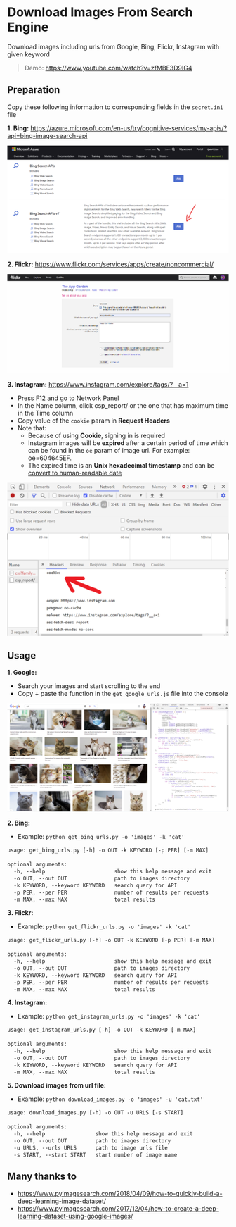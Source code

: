 # Download Images From Search Engine

Download images including urls from Google, Bing, Flickr, Instagram with given keyword

> Demo: https://www.youtube.com/watch?v=zfMBE3D9IG4

## Preparation

Copy these following information to corresponding fields in the `secret.ini` file

**1. Bing:** https://azure.microsoft.com/en-us/try/cognitive-services/my-apis/?api=bing-image-search-api

![](https://raw.githubusercontent.com/18520339/image-search-downloader/main/images/bing.png)

**2. Flickr:** https://www.flickr.com/services/apps/create/noncommercial/

![](https://raw.githubusercontent.com/18520339/image-search-downloader/main/images/flickr.png)

**3. Instagram:** https://www.instagram.com/explore/tags/?__a=1

-   Press F12 and go to Network Panel
-   In the Name column, click csp_report/ or the one that has maximum time in the Time column
-   Copy value of the `cookie` param in **Request Headers**
-   Note that:
    - Because of using **Cookie**, signing in is required
    - Instagram images will be **expired** after a certain period of time which can be found in the `oe` param of image url. For example: oe=604645EF.
    - The expired time is an **Unix hexadecimal timestamp** and can be [convert to human-readable date](https://www.epochconverter.com/hex)
    
![](https://raw.githubusercontent.com/18520339/image-search-downloader/main/images/instagram.png)

## Usage

**1. Google:**

-   Search your images and start scrolling to the end
-   Copy + paste the function in the `get_google_urls.js` file into the console

![](https://raw.githubusercontent.com/18520339/image-search-downloader/main/images/google.png)

**2. Bing:**

-   Example: `python get_bing_urls.py -o 'images' -k 'cat'`

```
usage: get_bing_urls.py [-h] -o OUT -k KEYWORD [-p PER] [-m MAX]

optional arguments:
  -h, --help                      show this help message and exit
  -o OUT, --out OUT               path to images directory
  -k KEYWORD, --keyword KEYWORD   search query for API
  -p PER, --per PER               number of results per requests
  -m MAX, --max MAX               total results
```

**3. Flickr:**

-   Example: `python get_flickr_urls.py -o 'images' -k 'cat'`

```
usage: get_flickr_urls.py [-h] -o OUT -k KEYWORD [-p PER] [-m MAX]

optional arguments:
  -h, --help                      show this help message and exit
  -o OUT, --out OUT               path to images directory
  -k KEYWORD, --keyword KEYWORD   search query for API
  -p PER, --per PER               number of results per requests
  -m MAX, --max MAX               total results
```

**4. Instagram:**

-   Example: `python get_instagram_urls.py -o 'images' -k 'cat'`

```
usage: get_instagram_urls.py [-h] -o OUT -k KEYWORD [-m MAX]

optional arguments:
  -h, --help                      show this help message and exit
  -o OUT, --out OUT               path to images directory
  -k KEYWORD, --keyword KEYWORD   search query for API
  -m MAX, --max MAX               total results
```

**5. Download images from url file:**

-   Example: `python download_images.py -o 'images' -u 'cat.txt'`

```
usage: download_images.py [-h] -o OUT -u URLS [-s START]

optional arguments:
  -h, --help                show this help message and exit
  -o OUT, --out OUT         path to images directory
  -u URLS, --urls URLS      path to image urls file
  -s START, --start START   start number of image name
```

## Many thanks to

-   https://www.pyimagesearch.com/2018/04/09/how-to-quickly-build-a-deep-learning-image-dataset/
-   https://www.pyimagesearch.com/2017/12/04/how-to-create-a-deep-learning-dataset-using-google-images/

